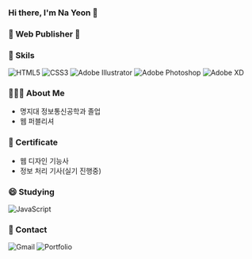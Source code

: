 ###  Hi there, I'm Na Yeon 👋
### 🌱 Web Publisher 🌱
### 🔨 Skils<br>
![HTML5](https://img.shields.io/badge/html5-%23E34F26.svg?style=for-the-badge&logo=html5&logoColor=white) 
![CSS3](https://img.shields.io/badge/css3-%231572B6.svg?style=for-the-badge&logo=css3&logoColor=white)
![Adobe Illustrator](https://img.shields.io/badge/adobe%20illustrator-%23FF9A00.svg?style=for-the-badge&logo=adobe%20illustrator&logoColor=white)
![Adobe Photoshop](https://img.shields.io/badge/adobe%20photoshop-%2331A8FF.svg?style=for-the-badge&logo=adobe%20photoshop&logoColor=white)
![Adobe XD](https://img.shields.io/badge/Adobe%20XD-470137?style=for-the-badge&logo=Adobe%20XD&logoColor=#FF61F6)

### 🙋🏻‍♀️ About Me <br>
<ul>
<li>명지대 정보통신공학과 졸업</li>
<li>웹 퍼블리셔</li>
</ul>

### 📃 Certificate<br>
<ul>
<li>웹 디자인 기능사</li>
<li>정보 처리 기사(실기 진행중)</li>
</ul>

### 😄 Studying  <br>
![JavaScript](https://img.shields.io/badge/javascript-%23323330.svg?style=for-the-badge&logo=javascript&logoColor=%23F7DF1E)

### 💌 Contact <br>
![Gmail](https://img.shields.io/badge/na98729@gmail.com-D14836?style=for-the-badge&logo=gmail&logoColor=white)
![Portfolio](https://img.shields.io/badge/Portfolio-%23000000.svg?style=for-the-badge&logo=firefox&logoColor=#FF7139)


<!--
**nayeon000/nayeon000** is a ✨ _special_ ✨ repository because its `README.md` (this file) appears on your GitHub profile.

Here are some ideas to get you started:

- 🔭 I’m currently working on ...
- 🌱 I’m currently learning ...
- 👯 I’m looking to collaborate on ...
- 🤔 I’m looking for help with ...
- 💬 Ask me about ...
- 📫 How to reach me: ...
- 😄 Pronouns: ...
- ⚡ Fun fact: ...
-->
